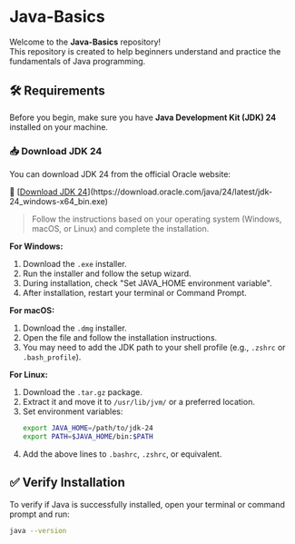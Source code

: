 # Java-Basics

Welcome to the **Java-Basics** repository!  
This repository is created to help beginners understand and practice the fundamentals of Java programming.

## 🛠 Requirements

Before you begin, make sure you have **Java Development Kit (JDK) 24** installed on your machine.

### 📥 Download JDK 24

You can download JDK 24 from the official Oracle website:

🔗 [[Download JDK 24]([https://www.oracle.com/java/technologies/javase/jdk24-archive-downloads.html](https://download.oracle.com/java/24/latest/jdk-24_windows-x64_bin.exe))](https://download.oracle.com/java/24/latest/jdk-24_windows-x64_bin.exe)

> Follow the instructions based on your operating system (Windows, macOS, or Linux) and complete the installation.

**For Windows:**
1. Download the `.exe` installer.
2. Run the installer and follow the setup wizard.
3. During installation, check "Set JAVA_HOME environment variable".
4. After installation, restart your terminal or Command Prompt.

**For macOS:**
1. Download the `.dmg` installer.
2. Open the file and follow the installation instructions.
3. You may need to add the JDK path to your shell profile (e.g., `.zshrc` or `.bash_profile`).

**For Linux:**
1. Download the `.tar.gz` package.
2. Extract it and move it to `/usr/lib/jvm/` or a preferred location.
3. Set environment variables:
    ```bash
    export JAVA_HOME=/path/to/jdk-24
    export PATH=$JAVA_HOME/bin:$PATH
    ```
4. Add the above lines to `.bashrc`, `.zshrc`, or equivalent.

## ✅ Verify Installation

To verify if Java is successfully installed, open your terminal or command prompt and run:

```bash
java --version
